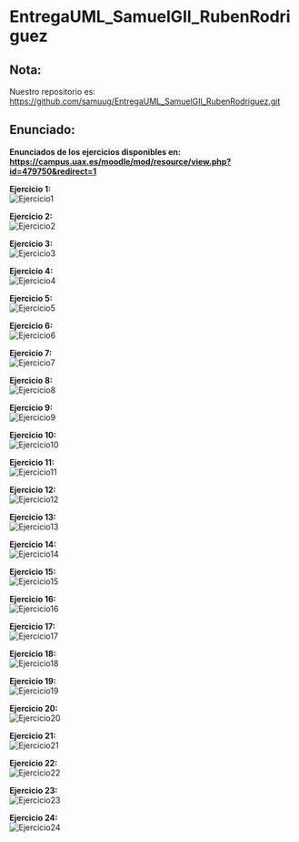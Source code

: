 # EntregaUML_SamuelGIl_RubenRodriguez

## Nota: 
Nuestro repositorio es: https://github.com/samuug/EntregaUML_SamuelGIl_RubenRodriguez.git

## Enunciado:
__Enunciados de los ejercicios disponibles en: https://campus.uax.es/moodle/mod/resource/view.php?id=479750&redirect=1__

__Ejercicio 1:__  
![Ejercicio1](http://www.plantuml.com/plantuml/png/NOwngeD044Nx_Oh5-ZKYhx5IZ5sI8dymSHUpChiJnfqY2VdtZ05HqWoSuPxBRUOCd2MYeUlaXsoxm8CWlOor7I5nNPpzo5Ge7m94dvdgqhpDch_eWJIgOXVdI6aCMLnTARHfk0c3vhSoO4WJ5Bk6Ji0nk1-__FlVhFOfk5Tw3FVPgx0b8d10_Exi9szFyD1tjP9FIilinYSd4Jy0)

__Ejercicio 2:__  
![Ejercicio2](http://www.plantuml.com/plantuml/png/ZP31IWD138RlynHXxxru50gLAWfY4Nhm76S2PibCIZ8BWlWmFeilvdOhij2HxJN_doyVsNX5gqCMe9uiScIz2bj1TtZ4IizahWNX8-mqlnh16hhZl0it1nBXfElkXKjojIxiC79cAdKSFd5AGbwrZDqzlHz7GqzZwpFyyky75Y7BsZho5pOldO0FKtj6l6KisA9DmQBp_a0baltdkqKJzHR-b5ncEl_gQdN-X6kuy_hz1H4TaqBK4YRxfHruuruXKPXhBjVFuBFrjis6IXgo_000)

__Ejercicio 3:__  
![Ejercicio3](http://www.plantuml.com/plantuml/png/dP51RXKn38RtEOML_PEOLcKnOb5H2fkfzDHAxDt4LAuoySX9ka6SWXDm1CxmBeRJykPDfR9Xbx6Tp_D_kImLjROv0JsI1Wuivyx9_IE52jFmtG5mBfLhiquU_Kqh910fGPBsfEHj872B64U_H-NI2mjo6VrdnHmOlVkn0h-m1CaHExOpaun-mhNSx-BXjrmfuSkwuUBT-Mwu6DxtLgMGEU1u-9b8xBkq-sFfxbkRiJuNPH6jDDvW94M818TV2UVUmbP5RI59Heq24U4hvy2TJUOXofNaGlhqT_ajFRI4kWqmdVtJ25mdsAj1jagkosA1y2J5VaivRf6tj2GEhvGSVHXrPVwlcRqbf8G6ApmlYTvKbEK1qydG9ogsNm97ERdfS-6Ldu-DiZn7cGROxTPd7FqT0ULWxQfe9myVt7Hc8yUmRqwuu_tje1a4VJb39E-SkwGSsvp-0000)

__Ejercicio 4:__  
![Ejercicio4](http://www.plantuml.com/plantuml/png/XL5TRY8n37xFAIoU5sa7xR9irKgeKyfJAIedC1cN1cLYb3XFj8VX21L7c8lLgK2e6bLz-_Bz-5FiQHACabiFjALedNNynpokjsG5QXHg8lexMc4GXnlUcmMtwqXm0uEp2Wt1MI-uvdR7ISZZmDJP2wjPlTtHEylcdkmBWWkb22o7935RnK5TrUz_Vq-6PnTwQZKQzUEuYNWnJ2xnlZgUV8qdskJG893W3djjewgw3Fl1End_Dmye51rwVSyZ1YTiPacSPoMUkEqEMig_ODuTvHFSOenSmDAN9AM25yJMTuTKDlLcpdVmrTxKBZVObBr_jsl5ERYJQOvU_wZi4bqgn2pji7jNGiVsxmhNhyEXzi0Lh0Wes4n18YeoPagXoQt_0000)

__Ejercicio 5:__  
![Ejercicio5](http://www.plantuml.com/plantuml/png/ZP31IWD138RlynHXxxru50gLAWfY4Nhm76S2PibCIZ8BWlWmFeilvdOhij2HxJN_doyVsNX5gqCMe9uiScIz2bj1TtZ4IizahWNX8-mqlnh16hhZl0it1nBXfElkXKjojIxiC79cAdKSFd5AGbwrZDqzlHz7GqzZwpFyyky75Y7BsZho5pOldO0FKtj6l6KisA9DmQBp_a0baltdkqKJzHR-b5ncEl_gQdN-X6kuy_hz1H4TaqBK4YRxfHruuruXKPXhBjVFuBFrjis6IXgo_000)

__Ejercicio 6:__  
![Ejercicio6](http://www.plantuml.com/plantuml/png/ZP31IWD138RlynHXxxru50gLAWfY4Nhm76S2PibCIZ8BWlWmFeilvdOhij2HxJN_doyVsNX5gqCMe9uiScIz2bj1TtZ4IizahWNX8-mqlnh16hhZl0it1nBXfElkXKjojIxiC79cAdKSFd5AGbwrZDqzlHz7GqzZwpFyyky75Y7BsZho5pOldO0FKtj6l6KisA9DmQBp_a0baltdkqKJzHR-b5ncEl_gQdN-X6kuy_hz1H4TaqBK4YRxfHruuruXKPXhBjVFuBFrjis6IXgo_000)

__Ejercicio 7:__  
![Ejercicio7](http://www.plantuml.com/plantuml/png/ZP31IWD138RlynHXxxru50gLAWfY4Nhm76S2PibCIZ8BWlWmFeilvdOhij2HxJN_doyVsNX5gqCMe9uiScIz2bj1TtZ4IizahWNX8-mqlnh16hhZl0it1nBXfElkXKjojIxiC79cAdKSFd5AGbwrZDqzlHz7GqzZwpFyyky75Y7BsZho5pOldO0FKtj6l6KisA9DmQBp_a0baltdkqKJzHR-b5ncEl_gQdN-X6kuy_hz1H4TaqBK4YRxfHruuruXKPXhBjVFuBFrjis6IXgo_000)

__Ejercicio 8:__  
![Ejercicio8](http://www.plantuml.com/plantuml/png/ZP31IWD138RlynHXxxru50gLAWfY4Nhm76S2PibCIZ8BWlWmFeilvdOhij2HxJN_doyVsNX5gqCMe9uiScIz2bj1TtZ4IizahWNX8-mqlnh16hhZl0it1nBXfElkXKjojIxiC79cAdKSFd5AGbwrZDqzlHz7GqzZwpFyyky75Y7BsZho5pOldO0FKtj6l6KisA9DmQBp_a0baltdkqKJzHR-b5ncEl_gQdN-X6kuy_hz1H4TaqBK4YRxfHruuruXKPXhBjVFuBFrjis6IXgo_000)

__Ejercicio 9:__  
![Ejercicio9](http://www.plantuml.com/plantuml/png/ZP31IWD138RlynHXxxru50gLAWfY4Nhm76S2PibCIZ8BWlWmFeilvdOhij2HxJN_doyVsNX5gqCMe9uiScIz2bj1TtZ4IizahWNX8-mqlnh16hhZl0it1nBXfElkXKjojIxiC79cAdKSFd5AGbwrZDqzlHz7GqzZwpFyyky75Y7BsZho5pOldO0FKtj6l6KisA9DmQBp_a0baltdkqKJzHR-b5ncEl_gQdN-X6kuy_hz1H4TaqBK4YRxfHruuruXKPXhBjVFuBFrjis6IXgo_000)

__Ejercicio 10:__  
![Ejercicio10](http://www.plantuml.com/plantuml/png/ZP31IWD138RlynHXxxru50gLAWfY4Nhm76S2PibCIZ8BWlWmFeilvdOhij2HxJN_doyVsNX5gqCMe9uiScIz2bj1TtZ4IizahWNX8-mqlnh16hhZl0it1nBXfElkXKjojIxiC79cAdKSFd5AGbwrZDqzlHz7GqzZwpFyyky75Y7BsZho5pOldO0FKtj6l6KisA9DmQBp_a0baltdkqKJzHR-b5ncEl_gQdN-X6kuy_hz1H4TaqBK4YRxfHruuruXKPXhBjVFuBFrjis6IXgo_000)

__Ejercicio 11:__  
![Ejercicio11](http://www.plantuml.com/plantuml/png/TL9DRzGm4BtdLupsM6ahSequ55AGa0fRiHNtgJr4HXDFDBPHrOZ_ZkjHTiE1M_m-nkzDV9SoQYup0_qYTS45wVjkP4m9ne9UPUq009v2BYm3lBkzlO4dUia23HzLeh1C0GVeguhcHSn0BWRNK8fbtiwDEvVdO_wNRzXUynKpQK06Jmn95j5C5_56DkM7aaKhPR4QzAcsybAju2GcqjzOUyND_X-w-zDPSNWe4-fRxoynvLfyCsUo2yPGFFhzbOyOqlLS1-qxhnRJ5LHYQtTYigIFc39PZyzAoPdvif3zWFFFCcCMiuNeYD4Zf30lJFOlX1ad-_xnnXP56xTRsMhRHKzgKLesnbakfsyoeKLw21HVZJWzxuRP0kzftArljSs_E6AAsL9yB1JD_fscmgXsERA1zvIobk1RQNjjSAWlh8UJXYb4v0CSZmswgHCM3WuFO48OQWfG0y4JlE_QRuD3VpLjuW7E12mEERmYKApYxewYBpDtVm40)

__Ejercicio 12:__  
![Ejercicio12](http://www.plantuml.com/plantuml/png/JOvD2eD034RtEKLmAJZKBbq9jikksWkaOoXJvWSo6IYKdieZUB6A8BfzxoLyVLOIBS4ZlrciiowrPnWyvOpNh5Ai5g4l3FCqkbVgiCK7VpJ1XPIicwVOuScOZTv8MHnvpajfZAcHOmcuOVZ1_XIhzV000ebD5QQcMLsDz_9iTbyTMkWvZiji-0C0)

__Ejercicio 13:__  
![Ejercicio13](http://www.plantuml.com/plantuml/png/SoWkIImgAStDuNBEIImkLWZ8pybCpy_Bh-QgvO89bUQL0FaA2X5M2eOAVgMvgKNvG5uaWWTI2zEee6Ief92lgwjahAUdfGJHh605DBSuDLN1ZiiXDIy5P1i0)

__Ejercicio 14:__  
![Ejercicio14](http://www.plantuml.com/plantuml/png/TSyn3i8W5CRndLDy5o2nb7OWqVG8ZZeso513nHGw6Uyk68PFqqwFz_-518QOnYMjiuUxkyLETWgD5iBwCKOyWszUuashuZLb12u6iZdamzKWJs9LULlR_ylortNr7Uw-VAnS9cjVLH8NBpz2aB8y7Z0uX-WSJjpLJc-v5r0LD07tRZltb8KOtEEsplu3)

__Ejercicio 15:__  
![Ejercicio15](http://www.plantuml.com/plantuml/png/TOv12u8m7CNl-nIF7OE9ctZn44BtybYNm6o4CbsuxHHzznochLYtlVVRZ_SlZQr7wte5sScnQPjMyvoGdQgDGQLLUzE3Vf3dMhd1JXd70XnxryjH4vm-mVzSD52U91iApHXeDZtFTFPHeD96Icm9ELmwsLXOxaVM9C9qzn1-al5qUlYvz8kBD_-3inalDll1UTIst1_knuDprrB4oYmiHKnVoZnMXZefvN1rlNe1)

__Ejercicio 16:__  
![Ejercicio16](http:////www.plantuml.com/plantuml/png/POvDIWD148NtVOeYIo71k72HLI0ehiA0Ng3iVaugT5U5_e68U1ZFu15oCHd3a0pPlk-zZxSkbNDjAHBso5wysFBHRIANGXroCMNwSbjBxnahMj8RZjLSboKX4nyGemIxW5VqJODTaVl5OeJFy3kc05BsaWHQpqj1EWpJuvLesnAo3MNH0Ato8Pwzc4wCtywD9sURqwz-jXx_V4Rp-KqqLbVqLEhfXpmN3apUz6BfilLGgPRfuInvaJqFWhkfW7P37k3MqD1I_0C0)

__Ejercicio 17:__  
![Ejercicio17](http://www.plantuml.com/plantuml/png/ZPBHQbin38Rl_HGYbuE6zcfGncYQTInGGc5z0HrRxLHiwyp77eEoXzepxCMcE77T9OVHgtEGFlsIV-bgofXo2HxeYP9botBntfYrnsc2QnuyIoQBpmQs4eP4bt01z_GpYu5FdCWg7rzYOFJhwK6YQ6ovVDVGRGcK11m1XT4JEfaKQ643gp-_QnP7qc4ILaLMLiolDioTnvZnkOdrUWDh7D6oGzU3lUwU0cRM9y396pfqoqCIrTvylTxsjCwGYvUNG1zqB8DNpVhwFYji74l0mzifbd28z4OtJqfwJDfhBOuVgtZUYzyupf8O_Kn3TDyBJzmQdfYJQCeOH6K_a_s6knAEYlVXMqP17ej7Lo57FyINVsKRcGZz4NE-N9usloMhSy-TIDyxEugP7vfd_xkYLsOTZcL6khlNY_ON0ekT-miuEnFzNRmwOkZ4Bjt0TY1m2Ii_K7f4-6ZgGS3YN8bvzevIfaYMG74mRQ_7tVSwfksdAzPigzBMcrXDJhLvDRIoTT9MrLGK_w8R4bZ11zDCUYDkp1L5LuB_2m00)

__Ejercicio 18:__  
![Ejercicio18](http://www.plantuml.com/plantuml/png/ZP31IWD138RlynHXxxru50gLAWfY4Nhm76S2PibCIZ8BWlWmFeilvdOhij2HxJN_doyVsNX5gqCMe9uiScIz2bj1TtZ4IizahWNX8-mqlnh16hhZl0it1nBXfElkXKjojIxiC79cAdKSFd5AGbwrZDqzlHz7GqzZwpFyyky75Y7BsZho5pOldO0FKtj6l6KisA9DmQBp_a0baltdkqKJzHR-b5ncEl_gQdN-X6kuy_hz1H4TaqBK4YRxfHruuruXKPXhBjVFuBFrjis6IXgo_000)

__Ejercicio 19:__  
![Ejercicio19](http://www.plantuml.com/plantuml/png/ZP31IWD138RlynHXxxru50gLAWfY4Nhm76S2PibCIZ8BWlWmFeilvdOhij2HxJN_doyVsNX5gqCMe9uiScIz2bj1TtZ4IizahWNX8-mqlnh16hhZl0it1nBXfElkXKjojIxiC79cAdKSFd5AGbwrZDqzlHz7GqzZwpFyyky75Y7BsZho5pOldO0FKtj6l6KisA9DmQBp_a0baltdkqKJzHR-b5ncEl_gQdN-X6kuy_hz1H4TaqBK4YRxfHruuruXKPXhBjVFuBFrjis6IXgo_000)

__Ejercicio 20:__  
![Ejercicio20](http://www.plantuml.com/plantuml/png/ZP31IWD138RlynHXxxru50gLAWfY4Nhm76S2PibCIZ8BWlWmFeilvdOhij2HxJN_doyVsNX5gqCMe9uiScIz2bj1TtZ4IizahWNX8-mqlnh16hhZl0it1nBXfElkXKjojIxiC79cAdKSFd5AGbwrZDqzlHz7GqzZwpFyyky75Y7BsZho5pOldO0FKtj6l6KisA9DmQBp_a0baltdkqKJzHR-b5ncEl_gQdN-X6kuy_hz1H4TaqBK4YRxfHruuruXKPXhBjVFuBFrjis6IXgo_000)

__Ejercicio 21:__  
![Ejercicio21](http://www.plantuml.com/plantuml/png/ZP31IWD138RlynHXxxru50gLAWfY4Nhm76S2PibCIZ8BWlWmFeilvdOhij2HxJN_doyVsNX5gqCMe9uiScIz2bj1TtZ4IizahWNX8-mqlnh16hhZl0it1nBXfElkXKjojIxiC79cAdKSFd5AGbwrZDqzlHz7GqzZwpFyyky75Y7BsZho5pOldO0FKtj6l6KisA9DmQBp_a0baltdkqKJzHR-b5ncEl_gQdN-X6kuy_hz1H4TaqBK4YRxfHruuruXKPXhBjVFuBFrjis6IXgo_000)

__Ejercicio 22:__  
![Ejercicio22](http://www.plantuml.com/plantuml/png/ZP31IWD138RlynHXxxru50gLAWfY4Nhm76S2PibCIZ8BWlWmFeilvdOhij2HxJN_doyVsNX5gqCMe9uiScIz2bj1TtZ4IizahWNX8-mqlnh16hhZl0it1nBXfElkXKjojIxiC79cAdKSFd5AGbwrZDqzlHz7GqzZwpFyyky75Y7BsZho5pOldO0FKtj6l6KisA9DmQBp_a0baltdkqKJzHR-b5ncEl_gQdN-X6kuy_hz1H4TaqBK4YRxfHruuruXKPXhBjVFuBFrjis6IXgo_000)

__Ejercicio 23:__  
![Ejercicio23](http://www.plantuml.com/plantuml/png/ZP31IWD138RlynHXxxru50gLAWfY4Nhm76S2PibCIZ8BWlWmFeilvdOhij2HxJN_doyVsNX5gqCMe9uiScIz2bj1TtZ4IizahWNX8-mqlnh16hhZl0it1nBXfElkXKjojIxiC79cAdKSFd5AGbwrZDqzlHz7GqzZwpFyyky75Y7BsZho5pOldO0FKtj6l6KisA9DmQBp_a0baltdkqKJzHR-b5ncEl_gQdN-X6kuy_hz1H4TaqBK4YRxfHruuruXKPXhBjVFuBFrjis6IXgo_000)

__Ejercicio 24:__  
![Ejercicio24](http://www.plantuml.com/plantuml/png/ZP31IWD138RlynHXxxru50gLAWfY4Nhm76S2PibCIZ8BWlWmFeilvdOhij2HxJN_doyVsNX5gqCMe9uiScIz2bj1TtZ4IizahWNX8-mqlnh16hhZl0it1nBXfElkXKjojIxiC79cAdKSFd5AGbwrZDqzlHz7GqzZwpFyyky75Y7BsZho5pOldO0FKtj6l6KisA9DmQBp_a0baltdkqKJzHR-b5ncEl_gQdN-X6kuy_hz1H4TaqBK4YRxfHruuruXKPXhBjVFuBFrjis6IXgo_000)
